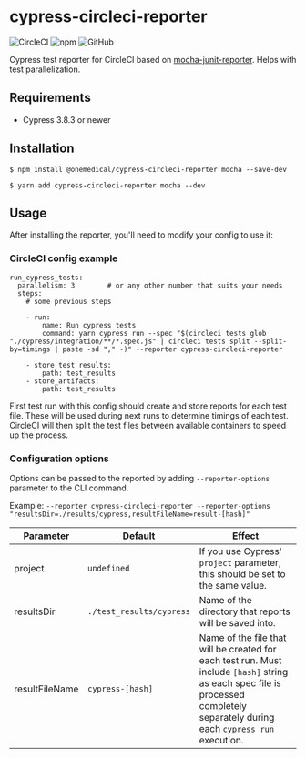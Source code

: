 # cypress-circleci-reporter

![CircleCI](https://img.shields.io/circleci/build/github/ksocha/cypress-circleci-reporter?style=flat-square)
![npm](https://img.shields.io/npm/v/cypress-circleci-reporter?style=flat-square)
![GitHub](https://img.shields.io/github/license/ksocha/cypress-circleci-reporter?style=flat-square)

Cypress test reporter for CircleCI based on [mocha-junit-reporter](https://github.com/michaelleeallen/mocha-junit-reporter). Helps with test parallelization.

## Requirements

- Cypress 3.8.3 or newer

## Installation

```shell
$ npm install @onemedical/cypress-circleci-reporter mocha --save-dev
```

```shell
$ yarn add cypress-circleci-reporter mocha --dev
```

## Usage

After installing the reporter, you'll need to modify your config to use it:

### CircleCI config example

```
run_cypress_tests:
  parallelism: 3        # or any other number that suits your needs
  steps:
    # some previous steps

    - run:
        name: Run cypress tests
        command: yarn cypress run --spec "$(circleci tests glob "./cypress/integration/**/*.spec.js" | circleci tests split --split-by=timings | paste -sd "," -)" --reporter cypress-circleci-reporter

    - store_test_results:
        path: test_results
    - store_artifacts:
        path: test_results
```

First test run with this config should create and store reports for each test file. These will be used during next runs to determine timings of each test. CircleCI will then split the test files between available containers to speed up the process.

### Configuration options

Options can be passed to the reported by adding `--reporter-options` parameter to the CLI command.

Example: `--reporter cypress-circleci-reporter --reporter-options "resultsDir=./results/cypress,resultFileName=result-[hash]"`

| Parameter      | Default                  | Effect                                                                                                                                                                          |
| -------------- | ------------------------ | ------------------------------------------------------------------------------------------------------------------------------------------------------------------------------- |
| project        | `undefined`              | If you use Cypress' `project` parameter, this should be set to the same value.                                                                                                  |
| resultsDir     | `./test_results/cypress` | Name of the directory that reports will be saved into.                                                                                                                          |
| resultFileName | `cypress-[hash]`         | Name of the file that will be created for each test run. Must include `[hash]` string as each spec file is processed completely separately during each `cypress run` execution. |
